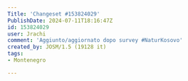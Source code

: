 ```yaml
---
Title: 'Changeset #153824029'
PublishDate: 2024-07-11T18:16:47Z
id: 153824029
user: Jrachi
comment: 'Aggiunto/aggiornato dopo survey #NaturKosovo'
created_by: JOSM/1.5 (19128 it)
tags:
- Montenegro

---
```

